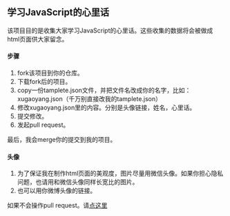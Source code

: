 ## 学习JavaScript的心里话

该项目目的是收集大家学习JavaScript的心里话。这些收集的数据将会被做成html页面供大家留念。

#### 步骤

1. fork该项目到你的仓库。
2. 下载fork后的项目。
3. copy一份tamplete.json文件，并把文件名改成你的名字，比如：xugaoyang.json（千万别直接改我的tamplete.json）
4. 修改xugaoyang.json里的内容。分别是头像链接，姓名，心里话。
5. 提交修改。
6. 发起pull request。

最后，我会merge你的提交到我的项目。

#### 头像

1. 为了保证我在制作html页面的美观度，图片尽量用微信头像。如果你担心隐私问题，也请用和微信头像同样长宽比的图片。
2. 也可以用你微博头像的链接。


如果不会操作pull request。请[点这里](https://github.com/xugy0926/getting-started-with-javascript/wiki/%E7%AC%AC%E4%B8%80%E6%AC%A1pull-request)
